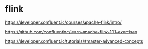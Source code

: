 # flink

https://developer.confluent.io/courses/apache-flink/intro/

https://github.com/confluentinc/learn-apache-flink-101-exercises

https://developer.confluent.io/tutorials/#master-advanced-concepts